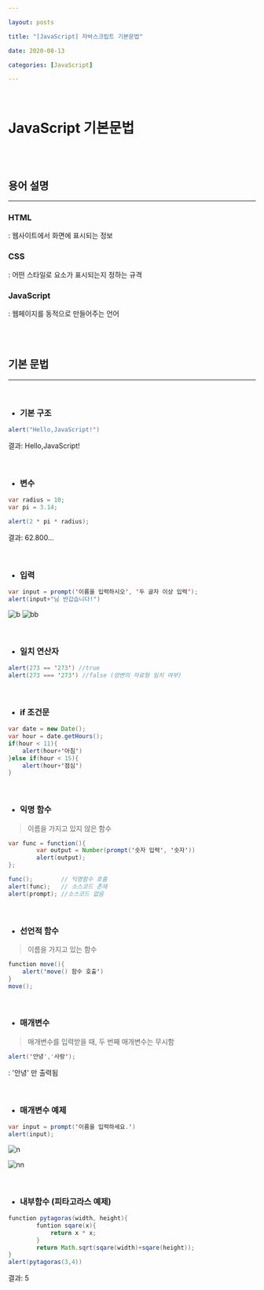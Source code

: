 ```yaml
---

layout: posts

title: "[JavaScript] 자바스크립트 기본문법"

date: 2020-08-13

categories: [JavaScript]

---
```


<br>


# JavaScript 기본문법

<br>
<br>

## 용어 설명

- - -

### HTML
: 웹사이트에서 화면에 표시되는 정보

### CSS
: 어떤 스타일로 요소가 표시되는지 정하는 규격

### JavaScript
: 웹페이지를 동적으로 만들어주는 언어

<br>
<br>

## 기본 문법

- - -

<br>

- ### 기본 구조

```java
alert("Hello,JavaScript!")
```
결과: Hello,JavaScript!

<br>

- ### 변수

```java
var radius = 10;
var pi = 3.14;

alert(2 * pi * radius);
```
결과: 62.800...


<br>

- ### 입력

```java
var input = prompt('이름을 입력하시오', '두 글자 이상 입력');
alert(input+"님 반갑습니다!")
```

![b](https://user-images.githubusercontent.com/67821750/90115571-3d7ebf80-dd8f-11ea-9343-37edebeec40a.png)
![bb](https://user-images.githubusercontent.com/67821750/90115579-3eafec80-dd8f-11ea-8549-5c5ba1a82c07.png)

<br>

- ### 일치 연산자

```java
alert(273 == '273') //true
alert(273 === '273') //false (양변의 자료형 일치 여부)
```

<br>

- ### if 조건문

```java
var date = new Date();
var hour = date.getHours();
if(hour < 11){
	alert(hour+'아침')
}else if(hour < 15){
	alert(hour+'점심')
}
```

<br>

- ### 익명 함수

> 이름을 가지고 있지 않은 함수

```java
var func = function(){
		var output = Number(prompt('숫자 입력', '숫자'))
        alert(output);
};

func();        // 익명함수 호출
alert(func);   // 소스코드 존재
alert(prompt); //소스코드 없음
```

<br>

- ### 선언적 함수

> 이름을 가지고 있는 함수

```java
function move(){
	alert('move() 함수 호출')
}
move();
```

<br>

- ### 매개변수

> 매개변수를 입력받을 때, 두 번째 매개변수는 무시함

```java
alert('안녕','사랑');
```
: '안녕' 만 출력됨

<br>

- ### 매개변수 예제

```java
var input = prompt('이름을 입력하세요.')
alert(input);
```

![n](https://user-images.githubusercontent.com/67821750/90116565-a3b81200-dd90-11ea-94b0-2a3cf1e94d00.png)

![nn](https://user-images.githubusercontent.com/67821750/90116569-a581d580-dd90-11ea-8517-a19fabf407bd.png)

<br>

- ### 내부함수 (피타고라스 예제)

```java
function pytagoras(width, height){
		funtion sqare(x){
        	return x * x;
        }
        return Math.sqrt(sqare(width)+sqare(height));
}
alert(pytagoras(3,4))
```

결과: 5

<br>

<br>




